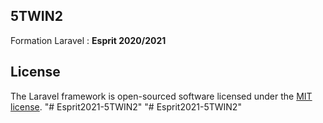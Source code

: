 ## 5TWIN2

Formation Laravel : <strong>Esprit 2020/2021</strong>

## License

The Laravel framework is open-sourced software licensed under the [MIT license](https://opensource.org/licenses/MIT).
"# Esprit2021-5TWIN2" 
"# Esprit2021-5TWIN2" 

